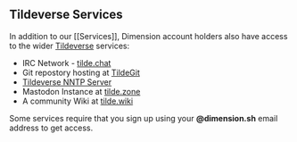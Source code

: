 ## Tildeverse Services

In addition to our [[Services]], Dimension account holders also have access to the wider [Tildeverse](https://tildeverse.org) services:

* IRC Network - [tilde.chat](https://tilde.chat)
* Git repostory hosting at [TildeGit](https://tildegit.org)
* [Tildeverse NNTP Server](https://news.tildeverse.org/)
* Mastodon Instance at [tilde.zone](https://tilde.zone/about)
* A community Wiki at [tilde.wiki](https://tilde.wiki)


Some services require that you sign up using your **@dimension.sh** email address to get access.